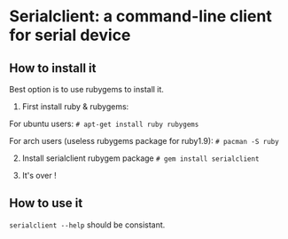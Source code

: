 # Serialclient: a command-line client for serial device #

## How to install it ##

Best option is to use rubygems to install it.

1. First install ruby & rubygems:

 For ubuntu users:
`# apt-get install ruby rubygems`

 For arch users (useless rubygems package for ruby1.9):
`# pacman -S ruby `

2. Install serialclient rubygem package
`# gem install serialclient`

3. It's over !

## How to use it ##

`serialclient --help` should be consistant. 